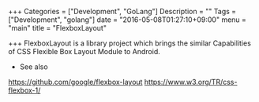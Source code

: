 +++
Categories = ["Development", "GoLang"]
Description = ""
Tags = ["Development", "golang"]
date = "2016-05-08T01:27:10+09:00"
menu = "main"
title = "FlexboxLayout"

+++
FlexboxLayout is a library project which brings the similar Capabilities of CSS Flexible Box Layout Module to Android.

- See also

https://github.com/google/flexbox-layout
https://www.w3.org/TR/css-flexbox-1/
